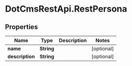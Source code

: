 # DotCmsRestApi.RestPersona

## Properties

Name | Type | Description | Notes
------------ | ------------- | ------------- | -------------
**name** | **String** |  | [optional] 
**description** | **String** |  | [optional] 


